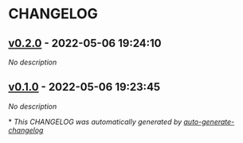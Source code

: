 # CHANGELOG

## [v0.2.0](https://github.com/indigo-tangerine/itc-tfm-mvdb/releases/tag/v0.2.0) - 2022-05-06 19:24:10

*No description*

## [v0.1.0](https://github.com/indigo-tangerine/itc-tfm-mvdb/releases/tag/v0.1.0) - 2022-05-06 19:23:45

*No description*

\* *This CHANGELOG was automatically generated by [auto-generate-changelog](https://github.com/BobAnkh/auto-generate-changelog)*
